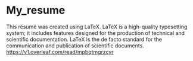 # My_resume
This résumé was created using LaTeX.
LaTeX is a high-quality typesetting system; it includes features designed for the production of technical and scientific documentation. LaTeX is the de facto standard for the communication and publication of scientific documents. 
https://v1.overleaf.com/read/mpbqtmgrzcyr
